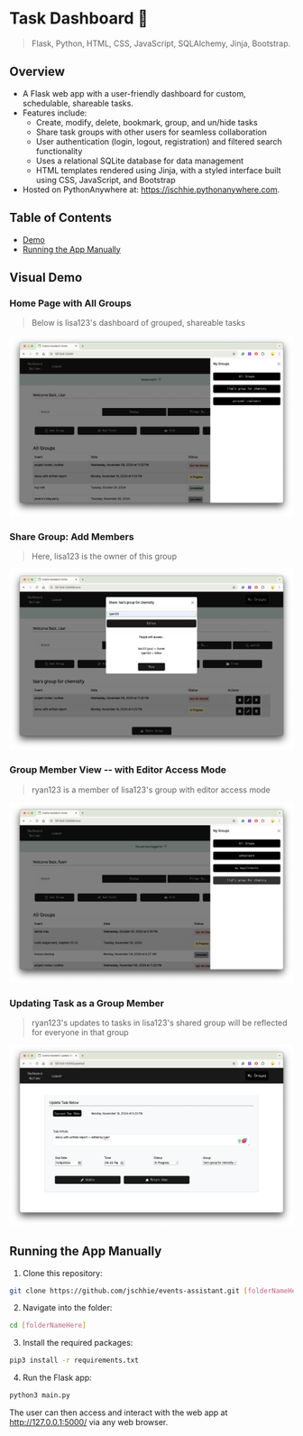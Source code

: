 # Task Dashboard 📅 

> Flask, Python, HTML, CSS, JavaScript, SQLAlchemy, Jinja, Bootstrap.

## Overview
* A Flask web app with a user-friendly dashboard for custom, schedulable, shareable tasks. 
* Features include:
  * Create, modify, delete, bookmark, group, and un/hide tasks
  * Share task groups with other users for seamless collaboration
  * User authentication (login, logout, registration) and filtered search functionality
  * Uses a relational SQLite database for data management
  * HTML templates rendered using Jinja, with a styled interface built using CSS, JavaScript, and Bootstrap
* Hosted on PythonAnywhere at: https://jschhie.pythonanywhere.com. 

## Table of Contents
* [Demo](https://github.com/jschhie/Events-Assistant/#visual-demo)
* [Running the App Manually](https://github.com/jschhie/Events-Assistant/#running-the-app-manually)

## Visual Demo
### Home Page with All Groups
> Below is lisa123's dashboard of grouped, shareable tasks
<img src="https://github.com/jschhie/Events-Assistant/blob/master/demos/init-lisa-group.png" alt="Home Page with All Groups">

### Share Group: Add Members
> Here, lisa123 is the owner of this group
<img src="https://github.com/jschhie/Events-Assistant/blob/master/demos/share-group.png" alt="Share Group / Add Members">

### Group Member View -- with Editor Access Mode
> ryan123 is a member of lisa123's group with editor access mode 
<img src="https://github.com/jschhie/Events-Assistant/blob/master/demos/ryan-group-member-view.png" alt="Group Member View: with Editor Access Mode">

### Updating Task as a Group Member
> ryan123's updates to tasks in lisa123's shared group will be reflected for everyone in that group
<img src="https://github.com/jschhie/Events-Assistant/blob/master/demos/group-member-edit.png" alt="Updating Task as Group Member">

## Running the App Manually
1. Clone this repository:
```bash 
git clone https://github.com/jschhie/events-assistant.git [folderNameHere]
```

2. Navigate into the folder:
```bash 
cd [folderNameHere]
```

3. Install the required packages:
```bash
pip3 install -r requirements.txt
```
4. Run the Flask app:
```bash
python3 main.py
```

The user can then access and interact with the web app at http://127.0.0.1:5000/ via any web browser. 
